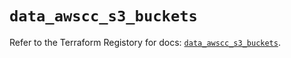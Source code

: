 # `data_awscc_s3_buckets`

Refer to the Terraform Registory for docs: [`data_awscc_s3_buckets`](https://registry.terraform.io/providers/hashicorp/awscc/0.70.0/docs/data-sources/s3_buckets).
